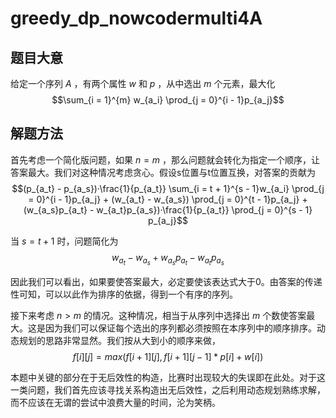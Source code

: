 # greedy_dp_nowcodermulti4A

## 题目大意

给定一个序列 $A$ ，有两个属性 $w$ 和 $p$ ，从中选出 $m$ 个元素，最大化 $$\sum_{i = 1}^{m} w_{a_i} \prod_{j = 0}^{i - 1}p_{a_j}$$

## 解题方法

首先考虑一个简化版问题，如果 $n = m$ ，那么问题就会转化为指定一个顺序，让答案最大。我们对这种情况考虑贪心。假设s位置与t位置互换，对答案的贡献为 $$(p_{a_t} - p_{a_s})·\frac{1}{p_{a_t}} \sum_{i = t + 1}^{s - 1}w_{a_i} \prod_{j = 0}^{i - 1}p_{a_j} + (w_{a_t} - w_{a_s}) \prod_{j = 0}^{t - 1}p_{a_j} + (w_{a_s}p_{a_t} - w_{a_t}p_{a_s})·\frac{1}{p_{a_t}} \prod_{j = 0}^{s - 1} p_{a_j}$$

当 $s = t + 1$ 时，问题简化为 $$w_{a_t} - w_{a_s} + w_{a_s}p_{a_t} - w_{a_t}p_{a_s}$$

因此我们可以看出，如果要使答案最大，必定要使该表达式大于0。由答案的传递性可知，可以以此作为排序的依据，得到一个有序的序列。

接下来考虑 $n > m$ 的情况。这种情况，相当于从序列中选择出 $m$ 个数使答案最大。这是因为我们可以保证每个选出的序列都必须按照在本序列中的顺序排序。动态规划的思路非常显然。我们按从大到小的顺序来做， $$f[i][j] = max(f[i + 1][j], f[i + 1][j - 1] * p[i] + w[i])$$

本题中关键的部分在于无后效性的构造，比赛时出现较大的失误即在此处。对于这一类问题，我们首先应该寻找关系构造出无后效性，之后利用动态规划熟练求解，而不应该在无谓的尝试中浪费大量的时间，沦为笑柄。
